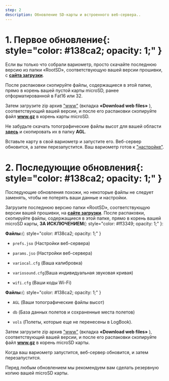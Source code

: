 ```yaml
---
step: 2
description: Обновление SD-карты и встроенного веб-сервера..
---
```


# **1. Первое обновление**{: style="color:   #138ca2; opacity: 1;" }

Если вы только что собрали вариометр, просто скачайте последнюю версию из папки «RootSD», соответствующую вашей версии прошивки, с [**сайта загрузки**](http://gnuvario-e.yj.fr/).

После распаковки скопируйте файлы, содержащиеся в этой папке, прямо в корень вашей пустой карты microSD, ранее отформатированной в Fat16 или 32.

Затем загрузите zip архив ["www"](http://gnuvario-e.yj.fr/) (вкладка **«Download web files»** ), соответствующий вашей версии, и после его распаковки скопируйте файл **www.gz** в корень карты microSD.

Не забудьте скачать топографические файлы высот для вашей области [**здесь**](https://vps.skybean.eu/agl/) и скопировать их в папку **AGL**.

Вставьте карту в свой вариометр и запустите его. Веб-сервер обновится, а затем перезапустится. Ваш вариометр готов к ["настройке"]({{site.baseurl}}/manuel/page_web.html).

# **2. Последующие обновления**{: style="color:   #138ca2; opacity: 1;" }

Последующие обновления похожи, но некоторые файлы не следует заменять, чтобы не потерять ваши данные и настройки.

Загрузите последнюю версию папки «RootSD», соответствующую версии вашей прошивки, на [**сайте загрузки**](http://gnuvario-e.yj.fr/). После распаковки, скопируйте файлы, содержащиеся в этой папке, прямо в корень вашей microSD карты, **ЗА ИСКЛЮЧЕНИЕМ**{: style="color:   #ff3349; opacity: 1;" }:

**Файлы:**{: style="color:   #138ca2; opacity: 1;" }

- `prefs.jso` (Настройки веб-сервера)

- `params.jso` (Настройки веб-сервера)

- `variocal.cfg` (Ваша калибровка)

- `variosound.cfg`(Ваша индивидуальная звуковая кривая)

- `wifi.cfg` (Ваши коды Wi-Fi)

**Файлы:**{: style="color:   #138ca2; opacity: 1;" }

- `AGL` (Ваши топографические файлы высот)

- `db` (База данных полетов и сохраненные места полетов)

- `vols` (Полеты, которые еще не перенесены в LogBook).

Затем загрузите zip архив ["www"](http://gnuvario-e.yj.fr/) (вкладка **«Download web files»** ), соответствующий вашей версии, и после его распаковки скопируйте файл **www.gz** в корень microSD карты.

Когда ваш вариометр запустится, веб-сервер обновится, и затем перезапустится.

Перед любым обновлением мы рекомендуем вам сделать резервную копию вашей microSD карты.